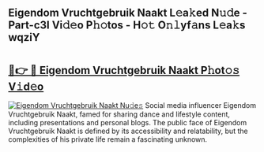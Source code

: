 ## Eigendom Vruchtgebruik Naakt L𝚎a𝚔ed N𝚞𝚍e - Part-c3I Vi𝚍𝚎o P𝚑𝚘tos - H𝚘𝚝 O𝚗𝚕yf𝚊ns L𝚎a𝚔s wqziY

# <h2><a href="http://kf5evrs.oniu.top/?m=Eigendom+Vruchtgebruik+Naakt">🔗👉 🔴 Eigendom Vruchtgebruik Naakt P𝚑ot𝚘𝚜 V𝚒d𝚎o</a></h2>

[![Eigendom Vruchtgebruik Naakt Nu𝚍e𝚜](https://i.imgur.com/0qMVB7G.gif)](http://kf5evrs.oniu.top/?m=Eigendom+Vruchtgebruik+Naakt)
Social media influencer Eigendom Vruchtgebruik Naakt, famed for sharing dance and lifestyle content, including presentations and personal blogs. The public face of Eigendom Vruchtgebruik Naakt is defined by its accessibility and relatability, but the complexities of his private life remain a fascinating unknown.  
